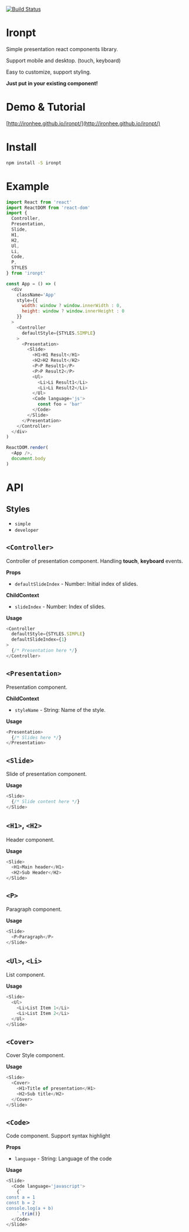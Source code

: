  [![Build Status](https://travis-ci.org/ironhee/ironpt.svg?branch=master)](https://travis-ci.org/ironhee/ironpt)

# Ironpt

Simple presentation react components library.

Support mobile and desktop. (touch, keyboard)

Easy to customize, support styling.

__Just put in your existing component!__

# Demo & Tutorial

[http://ironhee.github.io/ironpt/](http://ironhee.github.io/ironpt/)

# Install

```bash
npm install -S ironpt
```

# Example

```js
import React from 'react'
import ReactDOM from 'react-dom'
import {
  Controller,
  Presentation,
  Slide,
  H1,
  H2,
  Ul,
  Li,
  Code,
  P,
  STYLES
} from 'ironpt'

const App = () => (
  <div
    className='App'
    style={{
      width: window ? window.innerWidth : 0,
      height: window ? window.innerHeight : 0
    }}
  >
    <Controller
      defaultStyle={STYLES.SIMPLE}
    >
      <Presentation>
        <Slide>
          <H1>H1 Result</H1>
          <H2>H2 Result</H2>
          <P>P Result1</P>
          <P>P Result2</P>
          <Ul>
            <Li>Li Result1</Li>
            <Li>Li Result2</Li>
          </Ul>
          <Code language='js'>
            const foo = 'bar'
          </Code>
        </Slide>
      </Presentation>
    </Controller>
  </div>
)

ReactDOM.render(
  <App />,
  document.body
)
```

# API

## Styles

- `simple`
- `developer`

## `<Controller>`

Controller of presentation component.
Handling __touch__, __keyboard__ events.

__Props__
- `defaultSlideIndex` - Number: Initial index of slides.

__ChildContext__
- `slideIndex` - Number: Index of slides.

__Usage__

```js
<Controller
  defaultStyle={STYLES.SIMPLE}
  defaultSlideIndex={1}
>
  {/* Presentation here */}
</Controller>
```

## `<Presentation>`

Presentation component.

__ChildContext__
- `styleName` - String: Name of the style.

__Usage__

```js
<Presentation>
  {/* Slides here */}
</Presentation>
```

## `<Slide>`

Slide of presentation component.

__Usage__

```js
<Slide>
  {/* Slide content here */}
</Slide>
```

## `<H1>`, `<H2>`

Header component.

__Usage__

```js
<Slide>
  <H1>Main header</H1>
  <H2>Sub Header</H2>
</Slide>
```

## `<P>`

Paragraph component.

__Usage__

```js
<Slide>
  <P>Paragraph</P>
</Slide>
```

## `<Ul>`, `<Li>`

List component.

__Usage__

```js
<Slide>
  <Ul>
    <Li>List Item 1</Li>
    <Li>List Item 2</Li>
  </Ul>
</Slide>
```

## `<Cover>`

Cover Style component.

__Usage__

```js
<Slide>
  <Cover>
    <H1>Title of presentation</H1>
    <H2>Sub title</H2>
  </Cover>
</Slide>
```

## `<Code>`

Code component. Support syntax highlight


__Props__
- `language` - String: Language of the code

__Usage__

```js
<Slide>
  <Code language='javascript'>
    {`
const a = 1
const b = 2
console.log(a + b)
    `.trim()}
  </Code>
</Slide>
```
